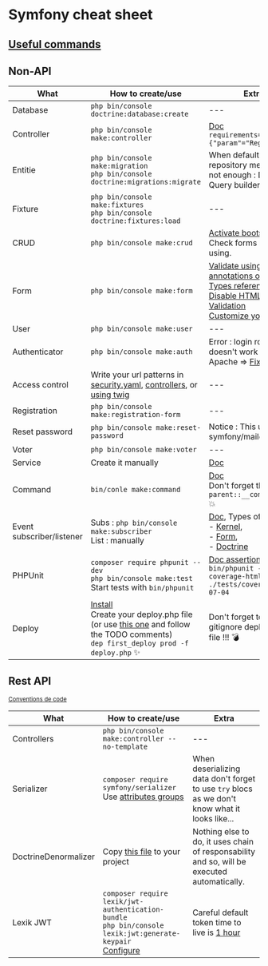 # Symfony cheat sheet

## [Useful commands](useful-commands.md)

## Non-API

| What | How to create/use | Extra |
| --- | --- | --- |
| Database | `php bin/console doctrine:database:create` | --- |
| Controller | `php bin/console make:controller` | [Doc](https://symfony.com/doc/5.4/routing.html)<br> `requirements={"param"="Regex"}` |
| Entitie | `php bin/console make:migration`<br>`php bin/console doctrine:migrations:migrate` | When default repository methods are not enough : DQL and Query builder |
| Fixture | `php bin/console make:fixtures`<br>`php bin/console doctrine:fixtures:load` | --- |
| CRUD | `php bin/console make:crud` | [Activate bootstrap style](https://symfony.com/doc/current/form/bootstrap5.html)<br>Check forms before using.
| Form | `php bin/console make:form` | [Validate using annotations or php](https://symfony.com/doc/current/forms.html)<br>[Types reference](https://symfony.com/doc/current/reference/forms/types.html)<br>[Disable HTML5 Validation](https://symfony.com/doc/current/forms.html#client-side-html-validation)<br>[Customize your forms](https://symfony.com/doc/current/form/form_customization.html) |
| User | `php bin/console make:user` | --- |
| Authenticator | `php bin/console make:auth` | Error : login route doesn't work using Apache => [Fix](error-login-apache.md))  |
| Access control | Write your url patterns in [security.yaml](https://symfony.com/doc/current/security.html#securing-url-patterns-access-control), [controllers](https://symfony.com/doc/current/security.html#securing-controllers-and-other-code), or [using twig](https://symfony.com/doc/current/security.html#access-control-in-templates) | --- |
| Registration | `php bin/console make:registration-form` | --- |
| Reset password | `php bin/console make:reset-password` | Notice : This uses symfony/mailer.  |
| Voter | `php bin/console make:voter` | --- |
| Service | Create it manually | [Doc](https://symfony.com/doc/current/quick_tour/the_architecture.html#creating-services) |
| Command | `bin/conle make:command` | [Doc](https://symfony.com/doc/current/console.html#creating-a-command)<br>Don't forget the `parent::__construct();` 💥
| Event subscriber/listener | Subs : `php bin/console make:subscriber`<br>List : manually | [Doc](https://symfony.com/doc/current/event_dispatcher.html), Types of events :<br> - [Kernel](https://symfony.com/doc/current/reference/events.html),<br> - [Form](https://symfony.com/doc/current/form/events.html),<br> - [Doctrine](https://symfony.com/doc/current/doctrine/events.html#doctrine-lifecycle-subscribers) |
| PHPUnit | `composer require phpunit --dev`<br>`php bin/console make:test`<br>Start tests with `bin/phpunit` | [Doc assertions](https://phpunit.readthedocs.io/fr/latest/assertions.html)<br>`bin/phpunit --coverage-html ./tests/coverage/2022-07-04` |
| Deploy | [Install](https://deployer.org/docs/6.x/installation)<br>Create your deploy.php file (or use [this one](deploy.php) and follow the TODO comments)<br>`dep first_deploy prod -f deploy.php` ✨ | Don't forget to gitignore deploy.php file !!! 💣 |

## Rest API

<small>[Conventions de code](https://restfulapi.net/resource-naming/)</small>

| What | How to create/use | Extra |
| --- | --- | --- |
| Controllers | `php bin/console make:controller --no-template` | --- |
| Serializer | `composer require symfony/serializer`<br>Use [attributes groups](https://symfony.com/doc/5.4/components/serializer.html#attributes-groups) | When deserializing data don't forget to use `try` blocs as we don't know what it looks like... |
| DoctrineDenormalizer | Copy [this file](doctrineDenormalizer.php) to your project | Nothing else to do, it uses chain of responsability and so, will be executed automatically. |
| Lexik JWT | `composer require lexik/jwt-authentication-bundle`<br>`php bin/console lexik:jwt:generate-keypair`<br>[Configure](https://github.com/lexik/LexikJWTAuthenticationBundle/blob/2.x/Resources/doc/index.rst#symfony-53-and-higher) | Careful default token time to live is [1 hour](https://github.com/lexik/LexikJWTAuthenticationBundle/blob/2.x/Resources/doc/index.rst#configuration) |
